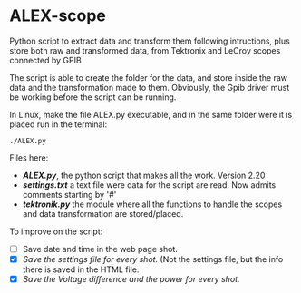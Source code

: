 # ALEX-scope
Python script to extract data and transform them following intructions, plus store both raw and transformed data, from Tektronix and LeCroy scopes connected by GPIB

The script is able to create the folder for the data, and store inside the raw data and the transformation made to them. 
Obviously, the Gpib driver must be working before the script can be running.

In Linux, make the file ALEX.py executable, and in the same folder were it is placed run in the terminal:

`./ALEX.py`

Files here:
* _**ALEX.py**_,  the python script that makes all the work. Version 2.20
* _**settings.txt**_ a text file were data for the script are read. Now admits comments starting by '#'
* _**tektronik.py**_ the module where all the functions to handle the scopes and data transformation are stored/placed.

To improve on the script:
-  [ ] Save date and time in the web page shot.
-  [x] _Save the settings file for every shot._ (Not the settings file, but the info there is saved in the HTML file.
-  [x] _Save the Voltage difference and the power for every shot._
